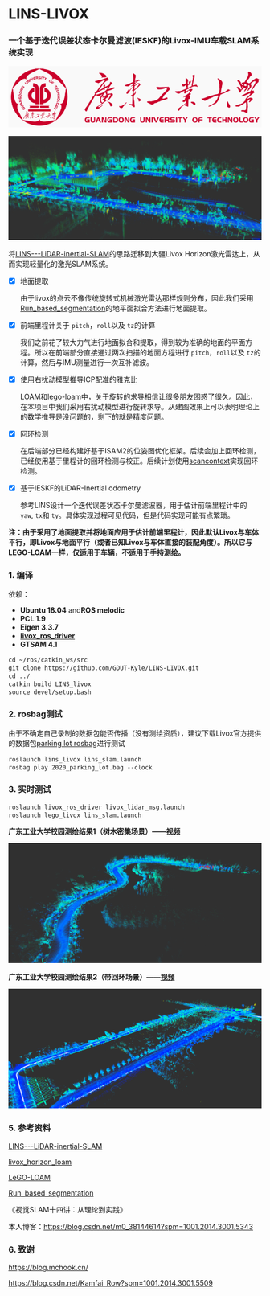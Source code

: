 # LINS-LIVOX

### 一个基于迭代误差状态卡尔曼滤波(IESKF)的Livox-IMU车载SLAM系统实现

![](./lins_livox/pic/gdut.png)

![](./lins_livox/pic/map_demo.png)

将[LINS---LiDAR-inertial-SLAM](https://github.com/ChaoqinRobotics/LINS---LiDAR-inertial-SLAM)的思路迁移到大疆Livox Horizon激光雷达上，从而实现轻量化的激光SLAM系统。

- [X] 地面提取

   由于livox的点云不像传统旋转式机械激光雷达那样规则分布，因此我们采用[Run_based_segmentation](https://github.com/VincentCheungM/Run_based_segmentation)的地平面拟合方法进行地面提取。
- [X] 前端里程计关于 `pitch`，`roll`以及 `tz`的计算

   我们之前花了较大力气进行地面拟合和提取，得到较为准确的地面的平面方程。所以在前端部分直接通过两次扫描的地面方程进行 `pitch`，`roll`以及 `tz`的计算，然后与IMU测量进行一次互补滤波。
- [X] 使用右扰动模型推导ICP配准的雅克比

   LOAM和lego-loam中，关于旋转的求导相信让很多朋友困惑了很久。因此，在本项目中我们采用右扰动模型进行旋转求导。从建图效果上可以表明理论上的数学推导是没问题的，剩下的就是精度问题。
- [X] 回环检测

   在后端部分已经构建好基于ISAM2的位姿图优化框架。后续会加上回环检测，已经使用基于里程计的回环检测与校正。后续计划使用[scancontext](https://github.com/irapkaist/scancontext)实现回环检测。
- [X] 基于IESKF的LiDAR-Inertial odometry

   参考LINS设计一个迭代误差状态卡尔曼滤波器，用于估计前端里程计中的 `yaw`, `tx`和 `ty`。具体实现过程可见代码，但是代码实现可能有点繁琐。

**注：由于采用了地面提取并将地面应用于估计前端里程计，因此默认Livox与车体平行，即Livox与地面平行（或者已知Livox与车体直接的装配角度）。所以它与LEGO-LOAM一样，仅适用于车辆，不适用于手持测绘。**

### 1. 编译

依赖：

* **Ubuntu 18.04** and**ROS melodic**
* **PCL 1.9**
* **Eigen 3.3.7**
* **[livox_ros_driver](https://github.com/Livox-SDK/livox_ros_driver)**
* **GTSAM 4.1**

```
cd ~/ros/catkin_ws/src
git clone https://github.com/GDUT-Kyle/LINS-LIVOX.git
cd ../
catkin build LINS_livox
source devel/setup.bash
```

### 2. rosbag测试

由于不确定自己录制的数据包能否传播（没有测绘资质），建议下载Livox官方提供的数据包[parking lot rosbag](https://terra-1-g.djicdn.com/65c028cd298f4669a7f0e40e50ba1131/demo/2020_parking_lot.bag)进行测试

```
roslaunch lins_livox lins_slam.launch
rosbag play 2020_parking_lot.bag --clock
```

### 3. 实时测试

```
roslaunch livox_ros_driver livox_lidar_msg.launch
roslaunch lego_livox lins_slam.launch
```

**广东工业大学校园测绘结果1（树木密集场景）——[视频](https://www.bilibili.com/video/BV1ka41127bV?p=1)**

![](./lins_livox/pic/gdut_trees.png)

**广东工业大学校园测绘结果2（带回环场景）——[视频](https://www.bilibili.com/video/BV1ka41127bV?p=2)**

![](./lins_livox/pic/gdut_loop.png)

### 5. 参考资料

[LINS---LiDAR-inertial-SLAM](https://github.com/ChaoqinRobotics/LINS---LiDAR-inertial-SLAM)

[livox_horizon_loam](https://github.com/Livox-SDK/livox_horizon_loam)

[LeGO-LOAM](https://github.com/RobustFieldAutonomyLab/LeGO-LOAM)

[Run_based_segmentation](https://github.com/VincentCheungM/Run_based_segmentation)

《视觉SLAM十四讲：从理论到实践》

本人博客：https://blog.csdn.net/m0_38144614?spm=1001.2014.3001.5343

### 6. 致谢

https://blog.mchook.cn/

https://blog.csdn.net/Kamfai_Row?spm=1001.2014.3001.5509
